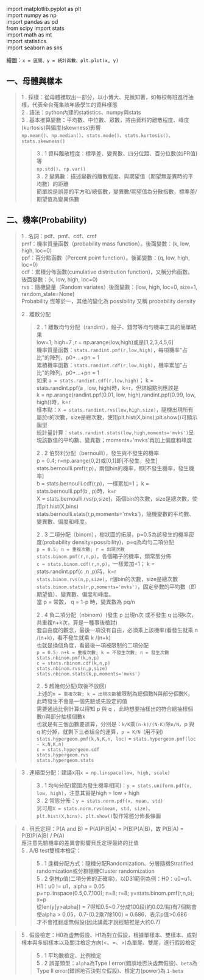 import matplotlib.pyplot as plt<br>
import numpy as np<br>
import pandas as pd<br>
from scipy import stats<br>
import math as mt<br>
import statistics<br>
import seaborn as sns<br>

繪圖：`x = 區間、y = 統計函數、plt.plot(x, y)`

## 一、母體與樣本
> 1 . 採樣：從母體裡取出一部分，以小博大、見微知著，如每校每班進行抽樣，代表全台蒐集該年級學生的資料樣態<br>
> 2 . 語法：python內建的statistics、numpy與stats<br>
> 3 . 基本推算變數：平均數、中位數、眾數，將由資料的離散程度、峰度(kurtosis)與偏度(skewness)影響<br>
> `np.mean()`、`np.median()`、`stats.mode()`、`stats.kurtosis()`、`stats.skewness()`<br>
>> 3 . 1 資料離散程度：標準差、變異數、四分位距、百分位數(如PR值)等<br>
>> `np.std()`、`np.var()`<br>
>> 3 . 2 變異數：描述變數的離散程度、與期望值（期望無差異時的平均數）的距離<br>
>> 簡單說是誤差的平方和/總個數，變異數/期望值為分散指數，標準差/期望值為變異係數<br>

## 二、機率(Probability)
> 1 . 名詞：pdf、pmf、cdf、cmf<br>
> pmf：機率質量函數（probability mass function）。後面變數：(k, low, high, loc=0)<br>
> ppf：百分點函數（Percent point function）。後面變數：(q, low, high, loc=0)<br>
> cdf：累積分佈函數(cumulative distribution function)，又稱分佈函數。後面變數：(k, low, high, loc=0)<br>
> rvs：隨機變量（Random variates）後面變數：(low, high, loc=0, size=1, random_state=None)<br>
> Probability 恆等於一，其他的變化為 possibility 又稱 probability density
> 
> 2 . 離散分配<br>
>> 2 . 1 離散均勻分配（randint），骰子、錢幣等均勻機率工具的簡單結果<br>
>> low=1; high=7 ;r = np.arange(low,high)或是[1,2,3,4,5,6]<br>
>> 機率質量函數：`stats.randint.pmf(r,low,high)`，每項機率"占比"的陣列，p0+...+pn = 1<br>
>> 累積機率函數：`stats.randint.cdf(r,low,high)`，機率累加"占比"的陣列，p0+...+pn = 1<br>
>> 如果 `a = stats.randint.cdf(r,low,high)`； k = stats.randint.ppf(a , low, high)時，k=r，但詳細點則應該是<br>
>> k = np.arange(randint.ppf(0.01, low, high),randint.ppf(0.99, low, high))時，k=r<br>
>> 樣本點：`X = stats.randint.rvs(low,high,size)`，隨機出現所有屬於r的次數，size是總次數，使用plt.hist(X,bins);plt.show()可顯示圖型 <br>
>> 統計量計算：`stats.randint.stats(low,high,moments='mvks')`呈現該數值的平均數、變異數；moments='mvks'再加上偏度和峰度<br>
>> 
>> 2 . 2 伯努利分配（bernoulli），發生與不發生的機率<br>
>> p = 0.4; r=np.arange(0,2)或[0,1]即[不發生，發生]<br>
>> stats.bernoulli.pmf(r,p)，兩個bin的機率，即[不發生機率，發生機率]<br>
>> b = stats.bernoulli.cdf(r,p)，一樣累加=1； k = stats.bernoulli.ppf(b , p)時，k=r<br>
>> X = stats.bernoulli.rvs(p,size)，兩個bin的次數，size是總次數，使用plt.hist(X,bins)<br>
>> stats.bernoulli.stats(r,p,moments='mvks')，隨機變數的平均數、變異數、偏度和峰度。<br>
>> 
>> 2 . 3 二項分配（binom），樹狀圖的拓展，p=0.5為該發生的機率密度(probability density=possibility)，p=q為均勻二項分配<br>
>> `p = 0.5; n = 重複次數; r = 出現次數`<br>
>> `stats.binom.pmf(r,n,p)`，各個箱子的機率，類常態分佈<br>
>> `c = stats.binom.cdf(r,n,p)`，一樣累加=1； k = stats.randint.ppf(c ,n ,p)時，k=r<br>
>> `stats.binom.rvs(n,p,size)`，r個bin的次數，size是總次數<br>
>> `stats.binom.stats(r,p,moments='mvks')`，固定參數的平均數（即期望值）、變異數、偏度和峰度。<br>
>> 當 p = 常數， q = 1-p 時，變異數為 pq/n<br>
>> 
>> 2 . 4 負二項分配（nbinom）(發生 p 出現n次 或不發生 q 出現k次，共重複n+k次，算是一種事後檢討)<br>
>> 套自由度的觀念，最後一項沒有自由，必須乘上該機率(看發生就乘 n /(n+k)，看不發生就乘 k /(n+k)<br>
>> 也就是換個角度，看最後一項被限制的二項分配<br>
>> `p = 0.5; n+k = 重複次數; k = 不發生次數; n = 發生次數`<br>
>> `stats.nbinom.pmf(k,n,p)`<br>
>> `c = stats.nbinom.cdf(k,n,p)`<br>
>> `stats.nbinom.rvs(n,p,size)`<br>
>> `stats.nbinom.stats(k,p,moments='mvks')`<br>
>> 
>> 2 . 5 超幾何分配(取後不放回)<br>
>> 上述的`n = 重複次數; k = 出現次數`被限制為總個數N與部分個數K，此時發生不會是一個先驗或先設定的值<br>
>> 需要通過比例計算以得知 p 與 q ，此時想要抽樣出的符合總抽樣個數n與部分抽樣個數k<br>
>> 也就是有三個函數要運算，分別是：`k/K`乘`(n-k)/(N-K)`除`n/N`，p 與 q 約分掉，就剩下三者組合的運算，`p = K/N `(用不到)<br>
>> `stats.hypergeom.pmf(k,N,K,n, loc)` = `stats.hypergeom.pmf(loc - k,N,K,n)`<br>
>> `c = stats.hypergeom.cdf`<br>
>> `stats.hypergeom.rvs`<br>
>> `stats.hypergeom.stats`<br>

> 3 . 連續型分配：建議x用`x = np.linspace(low, high, scale)`<br>
>> 3 . 1 均勻分配(範圍內發生機率相同)：`y = stats.uniform.pdf(x, low, high)`，注意其實是high = low + high<br>
>> 3 . 2 常態分佈：`y = stats.norm.pdf(x, mean, std)`<br>
>> 另可用`X = stats.norm.rvs(mean, std, size)`、`plt.hist(X,bins)`、`plt.show()`製作常態分佈長條圖

> 4 . 貝氏定理：P(A and B) = P(A)P(B|A) = P(B)P(A|B)，故 P(B|A) = P(B)P(A|B) / P(A) <br>
> 應注意先驗機率的差異會影響貝氏定理最終的比值<br>
> 5 . A/B test雙樣本檢定：<br>
>> 5 . 1 逢機分配方式：隨機分配Randomization、分層隨機Stratified randomization或分群隨機Cluster randomization<br>
>> 5 . 2 倒推p值(二項分佈的正確率)，以D31範例為例：H0：u0=u1、H1：u0 != u1，alpha = 0.05<br>
>> p=np.linspace(0.5,0.7,100); n=8; r=8; y=stats.binom.pmf(r,n,p); x=p<br>
>> 從len(y[y>alpha]) = 7得知0.5~0.7分成100段(約0.02/點)有7個點會使alpha > 0.05，0.7-(0.2乘7除100) = 0.686，表示p值>0.686<br>
>> 才不會推翻虛無假設(因此講義才說經驗推是大約0.7)<br>
 
> 5 . 假設檢定：H0為虛無假設、H1為對立假設，根據單樣本、雙樣本、成對樣本與多組樣本以及關注檢定方向(<、=、>)為單尾、雙尾，進行假設檢定<br>
>> 5 . 1 平均數檢定、比例檢定<br>
>> 5 . 2 誤差類型：`alpha`為Type Ⅰ error(錯誤地否決虛無假設)、`beta`為Type Ⅱ error(錯誤地否決對立假設)、檢定力(power)為 `1-beta`<br>
